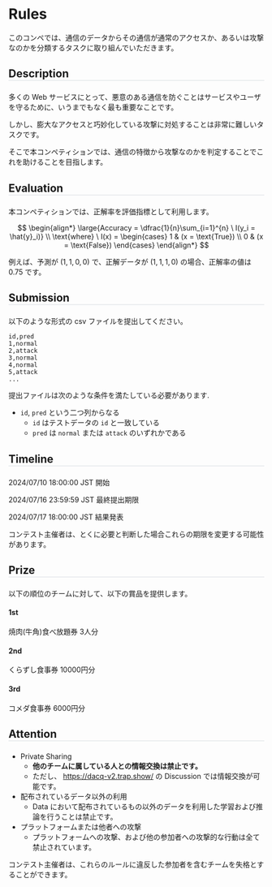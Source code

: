 # Rules

<style>
    h2 {
        border-bottom: 2px solid #eaecef;
        margin-bottom: 1em;

    }
</style>

このコンペでは、通信のデータからその通信が通常のアクセスか、あるいは攻撃なのかを分類するタスクに取り組んでいただきます。

## Description

多くの Web サービスにとって、悪意のある通信を防ぐことはサービスやユーザを守るために、いうまでもなく最も重要なことです。

しかし、膨大なアクセスと巧妙化している攻撃に対処することは非常に難しいタスクです。

そこで本コンペティションでは、通信の特徴から攻撃なのかを判定することでこれを助けることを目指します。

## Evaluation

本コンペティションでは、正解率を評価指標として利用します。

$$
\begin{align*}
\large{Accuracy = \dfrac{1}{n}\sum_{i=1}^{n} \ I(y_i = \hat{y}_i)} \\
\text{where} \ I(x) = \begin{cases}
1 & (x = \text{True}) \\
0 & (x = \text{False})
\end{cases}
\end{align*}
$$

例えば、予測が $(1, 1, 0, 0)$ で、正解データが $(1, 1, 1, 0)$ の場合、正解率の値は $0.75$ です。

## Submission

以下のような形式の csv ファイルを提出してください。

```csv
id,pred
1,normal
2,attack
3,normal
4,normal
5,attack
...
```

提出ファイルは次のような条件を満たしている必要があります.

- `id`, `pred` という二つ列からなる
  - `id` はテストデータの `id` と一致している
  - `pred` は `normal` または `attack` のいずれかである


## Timeline

2024/07/10 18:00:00 JST 開始

2024/07/16 23:59:59 JST 最終提出期限

2024/07/17 18:00:00 JST 結果発表 

コンテスト主催者は、とくに必要と判断した場合これらの期限を変更する可能性があります。

## Prize

以下の順位のチームに対して、以下の賞品を提供します。

#### 1st 

焼肉(牛角)食べ放題券 3人分

#### 2nd 

くらずし食事券 10000円分


#### 3rd 

コメダ食事券 6000円分


## Attention

- Private Sharing
  - **他のチームに属している人との情報交換は禁止です。**
  - ただし、 https://dacq-v2.trap.show/ の Discussion では情報交換が可能です。
- 配布されているデータ以外の利用
  - Data において配布されているもの以外のデータを利用した学習および推論を行うことは禁止です。
- プラットフォームまたは他者への攻撃
  - プラットフォームへの攻撃、および他の参加者への攻撃的な行動は全て禁止されています。

コンテスト主催者は、これらのルールに違反した参加者を含むチームを失格とすることができます。
